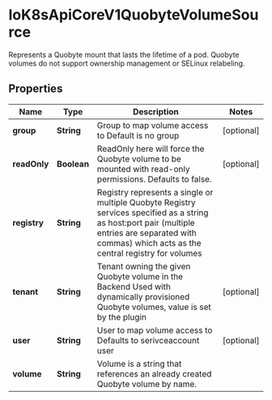 

# IoK8sApiCoreV1QuobyteVolumeSource

Represents a Quobyte mount that lasts the lifetime of a pod. Quobyte volumes do not support ownership management or SELinux relabeling.
## Properties

Name | Type | Description | Notes
------------ | ------------- | ------------- | -------------
**group** | **String** | Group to map volume access to Default is no group |  [optional]
**readOnly** | **Boolean** | ReadOnly here will force the Quobyte volume to be mounted with read-only permissions. Defaults to false. |  [optional]
**registry** | **String** | Registry represents a single or multiple Quobyte Registry services specified as a string as host:port pair (multiple entries are separated with commas) which acts as the central registry for volumes | 
**tenant** | **String** | Tenant owning the given Quobyte volume in the Backend Used with dynamically provisioned Quobyte volumes, value is set by the plugin |  [optional]
**user** | **String** | User to map volume access to Defaults to serivceaccount user |  [optional]
**volume** | **String** | Volume is a string that references an already created Quobyte volume by name. | 



